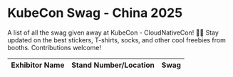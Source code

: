 # KubeCon Swag - China 2025
A list of all the swag given away at KubeCon - CloudNativeCon! 🎁🎉 Stay updated on the best stickers, T-shirts, socks, and other cool freebies from booths. Contributions welcome!


Exhibitor Name | Stand Number/Location | Swag
--- | --- | ---

